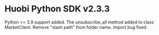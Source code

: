 # Huobi Python SDK v2.3.3

Python >= 3.9 support added. The unsubscribe_all method added to class MarketClient.
Remove "slash path" from folder name.
Import bug fixed.